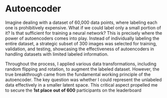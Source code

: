 # Autoencoder

Imagine dealing with a dataset of 60,000 data points, where labeling each one is prohibitively expensive. What if we could label only a small portion of it? Is that sufficient for training a neural network? This is precisely where the power of autoencoders comes into play. Instead of individually labeling the entire dataset, a strategic subset of 300 images was selected for training, validation, and testing, showcasing the effectiveness of autoencoders in handling datasets with limited labeled information.

Throughout the process, I applied various data transformations, including random flipping and rotation, to augment the labeled dataset. However, the true breakthrough came from the fundamental working principle of the autoencoder. The key question was whether I could represent the unlabeled data effectively in a smaller latent space. This critical aspect propelled me to secure the **1st place out of 600** participants on the leaderboard